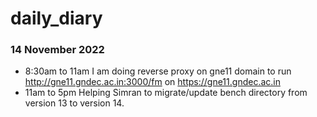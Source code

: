 # daily_diary

### 14 November 2022

 - 8:30am to 11am
I am doing reverse proxy on gne11 domain to run http://gne11.gndec.ac.in:3000/fm on https://gne11.gndec.ac.in
 - 11am to 5pm
Helping Simran to migrate/update bench directory  from version 13 to version 14. 
